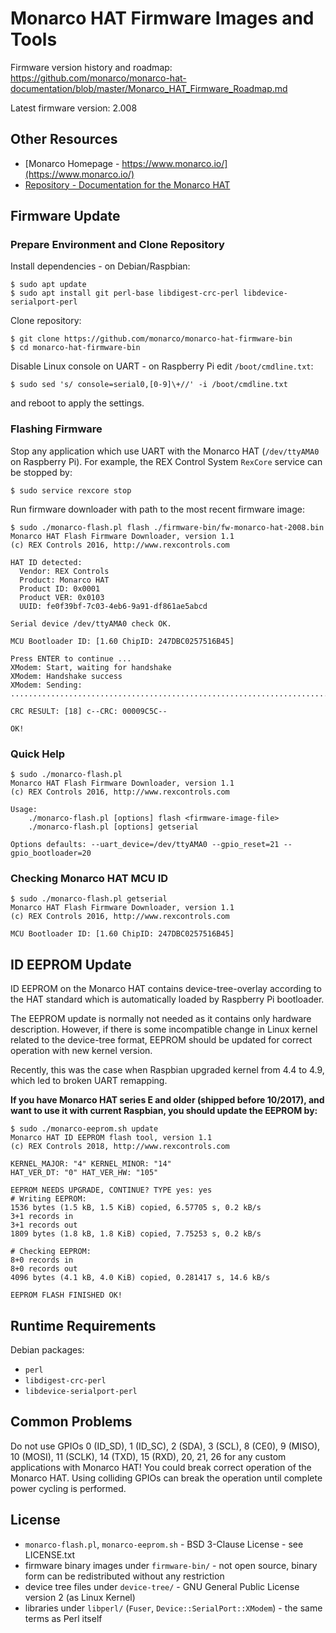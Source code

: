 # Monarco HAT Firmware Images and Tools

Firmware version history and roadmap: <https://github.com/monarco/monarco-hat-documentation/blob/master/Monarco_HAT_Firmware_Roadmap.md>

Latest firmware version: 2.008

## Other Resources

* [Monarco Homepage - https://www.monarco.io/](https://www.monarco.io/)
* [Repository - Documentation for the Monarco HAT](https://github.com/monarco/monarco-hat-documentation)


## Firmware Update

### Prepare Environment and Clone Repository

Install dependencies - on Debian/Raspbian:

```
$ sudo apt update
$ sudo apt install git perl-base libdigest-crc-perl libdevice-serialport-perl
```

Clone repository:

```
$ git clone https://github.com/monarco/monarco-hat-firmware-bin
$ cd monarco-hat-firmware-bin
```

Disable Linux console on UART - on Raspberry Pi edit `/boot/cmdline.txt`:

```
$ sudo sed 's/ console=serial0,[0-9]\+//' -i /boot/cmdline.txt
```

and reboot to apply the settings.

### Flashing Firmware

Stop any application which use UART with the Monarco HAT (`/dev/ttyAMA0` on Raspberry Pi).
For example, the REX Control System `RexCore` service can be stopped by:

```
$ sudo service rexcore stop
```

Run firmware downloader with path to the most recent firmware image:

```
$ sudo ./monarco-flash.pl flash ./firmware-bin/fw-monarco-hat-2008.bin
Monarco HAT Flash Firmware Downloader, version 1.1
(c) REX Controls 2016, http://www.rexcontrols.com

HAT ID detected:
  Vendor: REX Controls
  Product: Monarco HAT
  Product ID: 0x0001
  Product VER: 0x0103
  UUID: fe0f39bf-7c03-4eb6-9a91-df861ae5abcd

Serial device /dev/ttyAMA0 check OK.

MCU Bootloader ID: [1.60 ChipID: 247DBC0257516B45]

Press ENTER to continue ...
XModem: Start, waiting for handshake
XModem: Handshake success
XModem: Sending: .................................................................................................................................................................

CRC RESULT: [18] c--CRC: 00009C5C--

OK!
```

### Quick Help

```
$ sudo ./monarco-flash.pl
Monarco HAT Flash Firmware Downloader, version 1.1
(c) REX Controls 2016, http://www.rexcontrols.com

Usage:
    ./monarco-flash.pl [options] flash <firmware-image-file>
    ./monarco-flash.pl [options] getserial

Options defaults: --uart_device=/dev/ttyAMA0 --gpio_reset=21 --gpio_bootloader=20
```

### Checking Monarco HAT MCU ID

```
$ sudo ./monarco-flash.pl getserial
Monarco HAT Flash Firmware Downloader, version 1.1
(c) REX Controls 2016, http://www.rexcontrols.com

MCU Bootloader ID: [1.60 ChipID: 247DBC0257516B45]
```


## ID EEPROM Update

ID EEPROM on the Monarco HAT contains device-tree-overlay according to the HAT standard which is automatically loaded by Raspberry Pi bootloader.

The EEPROM update is normally not needed as it contains only hardware description. However, if there is some incompatible change in Linux kernel related to the device-tree format, EEPROM should be updated for correct operation with new kernel version.

Recently, this was the case when Raspbian upgraded kernel from 4.4 to 4.9, which led to broken UART remapping.

**If you have Monarco HAT series E and older (shipped before 10/2017), and want to use it with current Raspbian, you should update the EEPROM by:**

```
$ sudo ./monarco-eeprom.sh update
Monarco HAT ID EEPROM flash tool, version 1.1
(c) REX Controls 2018, http://www.rexcontrols.com

KERNEL_MAJOR: "4" KERNEL_MINOR: "14"
HAT_VER_DT: "0" HAT_VER_HW: "105"

EEPROM NEEDS UPGRADE, CONTINUE? TYPE yes: yes
# Writing EEPROM:
1536 bytes (1.5 kB, 1.5 KiB) copied, 6.57705 s, 0.2 kB/s
3+1 records in
3+1 records out
1809 bytes (1.8 kB, 1.8 KiB) copied, 7.75253 s, 0.2 kB/s

# Checking EEPROM:
8+0 records in
8+0 records out
4096 bytes (4.1 kB, 4.0 KiB) copied, 0.281417 s, 14.6 kB/s

EEPROM FLASH FINISHED OK!
```


## Runtime Requirements

Debian packages:

* `perl`
* `libdigest-crc-perl`
* `libdevice-serialport-perl`


## Common Problems

Do not use GPIOs 0 (ID_SD), 1 (ID_SC), 2 (SDA), 3 (SCL), 8 (CE0), 9 (MISO), 10 (MOSI), 11 (SCLK), 14 (TXD), 15 (RXD), 20, 21, 26 for any custom applications with Monarco HAT! You could break correct operation of the Monarco HAT. Using colliding GPIOs can break the operation until complete power cycling is performed.  


## License

* `monarco-flash.pl`, `monarco-eeprom.sh` - BSD 3-Clause License - see LICENSE.txt
* firmware binary images under `firmware-bin/` - not open source, binary form can be redistributed without any restriction
* device tree files under `device-tree/` - GNU General Public License version 2 (as Linux Kernel)
* libraries under `libperl/` (`Fuser`, `Device::SerialPort::XModem`) - the same terms as Perl itself
